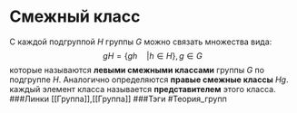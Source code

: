 # Смежный класс
С каждой подгруппой $H$ группы $G$ можно связать множества вида:
$$
gH=\{gh\quad|h\in H\},g\in G
$$
которые называются **левыми смежными классами** группы $G$ по подгруппе $H$. Аналогично определяются **правые смежные классы** $Hg$. каждый элемент класса называется **представителем** этого класса.
###Линки [[Группа]],[[Группа]]
###Тэги 
 #Теория_групп 